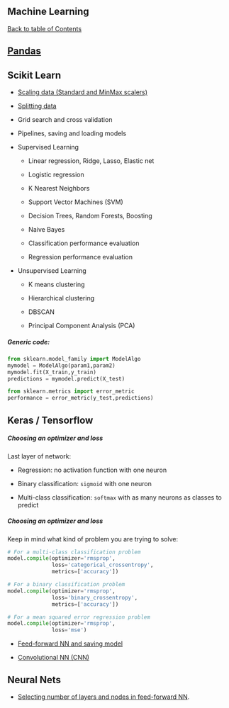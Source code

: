 ## Machine Learning
[Back to table of Contents](../README.md)

## [Pandas](pandas.md)

## Scikit Learn

- [Scaling data (Standard and MinMax scalers)](scaling_data.md)

- [Splitting data](splitting_data.md)

- Grid search and cross validation

- Pipelines, saving and loading models

- Supervised Learning

    - Linear regression, Ridge, Lasso, Elastic net
    
    - Logistic regression
    
    - K Nearest Neighbors
    
    - Support Vector Machines (SVM)
    
    - Decision Trees, Random Forests, Boosting

    - Naive Bayes
    
    - Classification performance evaluation
    
    - Regression performance evaluation

- Unsupervised Learning

    - K means clustering

    - Hierarchical clustering

    - DBSCAN

    - Principal Component Analysis (PCA)

##### Generic code:
```python
from sklearn.model_family import ModelAlgo
mymodel = ModelAlgo(param1,param2)
mymodel.fit(X_train,y_train)
predictions = mymodel.predict(X_test)

from sklearn.metrics import error_metric
performance = error_metric(y_test,predictions)
```

## Keras / Tensorflow

##### Choosing an optimizer and loss

Last layer of network:

- Regression: no activation function with one neuron

- Binary classification: ```sigmoid``` with one neuron

- Multi-class classification: ```softmax``` with as many neurons as classes to predict

##### Choosing an optimizer and loss

Keep in mind what kind of problem you are trying to solve:

```python
# For a multi-class classification problem
model.compile(optimizer='rmsprop',
              loss='categorical_crossentropy',
              metrics=['accuracy'])

# For a binary classification problem
model.compile(optimizer='rmsprop',
              loss='binary_crossentropy',
              metrics=['accuracy'])

# For a mean squared error regression problem
model.compile(optimizer='rmsprop',
              loss='mse')
```


- [Feed-forward NN and saving model](feedforward.md)

- [Convolutional NN (CNN)](cnn.md)

## Neural Nets

- [Selecting number of layers and nodes in feed-forward NN](https://stats.stackexchange.com/questions/181/how-to-choose-the-number-of-hidden-layers-and-nodes-in-a-feedforward-neural-netw).